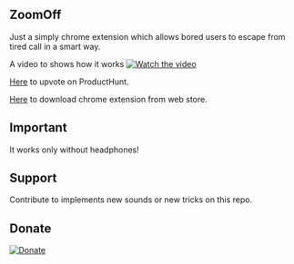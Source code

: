 ## ZoomOff

Just a simply chrome extension which allows bored users to escape from tired call in a smart way.

A video to shows how it works
[![Watch the video](https://i.imgur.com/vKb2F1B.png)](https://youtu.be/ltF3UDY0D6o)

[Here](https://www.producthunt.com/posts/zoomoff) to upvote on ProductHunt.

[Here](https://chrome.google.com/webstore/search/zoomoff) to download chrome extension from web store.

## Important

It works only without headphones!

## Support

Contribute to implements new sounds or new tricks on this repo.

## Donate

[![Donate](https://img.shields.io/badge/Donate-PayPal-green.svg)](https://www.paypal.com/donate?hosted_button_id=6WYQBM2U7KV7A)
